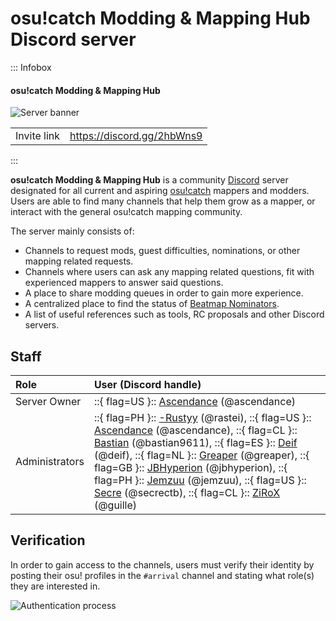 # osu!catch Modding & Mapping Hub Discord server

::: Infobox

<!-- lint ignore heading-increment -->

#### osu!catch Modding & Mapping Hub

![Server banner](img/banner.jpg "osu!catch Modding & Mapping Hub server banner, designed by Greaper")

|  |  |
| :-- | :-- |
| Invite link | <https://discord.gg/2hbWns9> |

:::

**osu!catch Modding & Mapping Hub** is a community [Discord](https://discord.com) server designated for all current and aspiring [osu!catch](/wiki/Game_mode/osu!catch) mappers and modders. Users are able to find many channels that help them grow as a mapper, or interact with the general osu!catch mapping community.

The server mainly consists of:

- Channels to request mods, guest difficulties, nominations, or other mapping related requests.
- Channels where users can ask any mapping related questions, fit with experienced mappers to answer said questions.
- A place to share modding queues in order to gain more experience.
- A centralized place to find the status of [Beatmap Nominators](/wiki/People/Beatmap_Nominators).
- A list of useful references such as tools, RC proposals and other Discord servers.

## Staff

| Role | User (Discord handle) |
| :-- | :-- |
| Server Owner | ::{ flag=US }:: [Ascendance](https://osu.ppy.sh/users/2931883) (@ascendance) |
| Administrators | ::{ flag=PH }:: [-Rustyy](https://osu.ppy.sh/users/16355636) (@rastei), ::{ flag=US }:: [Ascendance](https://osu.ppy.sh/users/2931883) (@ascendance), ::{ flag=CL }:: [Bastian](https://osu.ppy.sh/users/6345176) (@bastian9611), ::{ flag=ES }:: [Deif](https://osu.ppy.sh/users/318565) (@deif), ::{ flag=NL }:: [Greaper](https://osu.ppy.sh/users/2369776) (@greaper), ::{ flag=GB }:: [JBHyperion](https://osu.ppy.sh/users/4879508) (@jbhyperion), ::{ flag=PH }:: [Jemzuu](https://osu.ppy.sh/users/7890134) (@jemzuu), ::{ flag=US }:: [Secre](https://osu.ppy.sh/users/2306637) (@secrectb), ::{ flag=CL }:: [ZiRoX](https://osu.ppy.sh/users/200768) (@guille) |

## Verification

In order to gain access to the channels, users must verify their identity by posting their osu! profiles in the `#arrival` channel and stating what role(s) they are interested in.

![Authentication process](img/auth.jpg?1 "When joining the server, users will post their osu! profile and ask for a certain role, and an administrator will edit their profiles accordingly")
